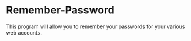 # Remember-Password
This program will allow you to remember your passwords for your various web accounts. 
